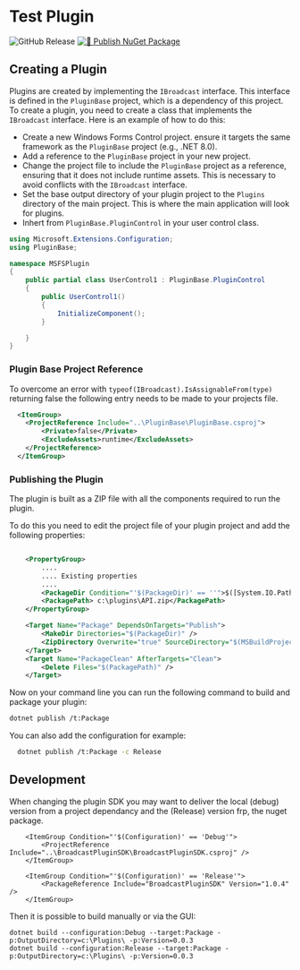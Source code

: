 ﻿# Test Plugin

![GitHub Release](https://img.shields.io/github/v/release/SteveFawcett/BroadcastPluginSDK?label=GitHub)
[![🚀 Publish NuGet Package](https://github.com/SteveFawcett/BroadcastPluginSDK/actions/workflows/publish.yml/badge.svg?branch=master)](https://github.com/SteveFawcett/BroadcastPluginSDK/actions/workflows/publish.yml)


## Creating a Plugin
Plugins are created by implementing the `IBroadcast` interface. This interface is defined in the `PluginBase` project, which is a dependency of this project.
To create a plugin, you need to create a class that implements the `IBroadcast` interface. Here is an example of how to do this:

- Create a new Windows Forms Control project. ensure it targets the same framework as the `PluginBase` project (e.g., .NET 8.0).
- Add a reference to the `PluginBase` project in your new project.
- Change the project file to include the `PluginBase` project as a reference, ensuring that it does not include runtime assets. This is necessary to avoid conflicts with the `IBroadcast` interface.
- Set the base output directory of your plugin project to the `Plugins` directory of the main project. This is where the main application will look for plugins.
- Inhert from `PluginBase.PluginControl` in your user control class.

```csharp
using Microsoft.Extensions.Configuration;
using PluginBase;

namespace MSFSPlugin
{
    public partial class UserControl1 : PluginBase.PluginControl
    {
        public UserControl1()
        {
            InitializeComponent();
        }

    }
}
```

### Plugin Base Project Reference
To overcome an error with ```typeof(IBroadcast).IsAssignableFrom(type)``` 
returning false the following entry needs to be made to your projects file.
```xml
  <ItemGroup>
    <ProjectReference Include="..\PluginBase\PluginBase.csproj">
        <Private>false</Private>
	    <ExcludeAssets>runtime</ExcludeAssets>
    </ProjectReference>
  </ItemGroup>
```

### Publishing the Plugin
The plugin is built as a ZIP file with all the components required to run the plugin.

To do this you need to edit the project file of your plugin project and add the following properties:
```xml

    <PropertyGroup>
        ....
        .... Existing properties
        ....
        <PackageDir Condition="'$(PackageDir)' == ''">$([System.IO.Path]::Combine($(OutputPath),'package'))/</PackageDir>
	    <PackagePath> c:\plugins\API.zip</PackagePath>
    </PropertyGroup>

	<Target Name="Package" DependsOnTargets="Publish">
		<MakeDir Directories="$(PackageDir)" />
		<ZipDirectory Overwrite="true" SourceDirectory="$(MSBuildProjectDirectory)/$(PublishDir)" DestinationFile="$(PackagePath)" />
	</Target>
	<Target Name="PackageClean" AfterTargets="Clean">
		<Delete Files="$(PackagePath)" />
	</Target>
  ```
  Now on your command line you can run the following command to build and package your plugin:
  ```bash
  dotnet publish /t:Package
  ```
  You can also add the configuration for example:
  ```bash 
    dotnet publish /t:Package -c Release
  ```

## Development

When changing the plugin SDK you may want to deliver the local (debug) version from a project dependancy and the (Release) version frp, the nuget package.

```
	<ItemGroup Condition="'$(Configuration)' == 'Debug'">
		<ProjectReference Include="..\BroadcastPluginSDK\BroadcastPluginSDK.csproj" />
	</ItemGroup>

	<ItemGroup Condition="'$(Configuration)' == 'Release'">
		<PackageReference Include="BroadcastPluginSDK" Version="1.0.4" />
	</ItemGroup>
 ```

 Then it is possible to build manually or via the GUI:

 ```
 dotnet build --configuration:Debug --target:Package -p:OutputDirectory=c:\Plugins\ -p:Version=0.0.3
 dotnet build --configuration:Release --target:Package -p:OutputDirectory=c:\Plugins\ -p:Version=0.0.3
 ```

